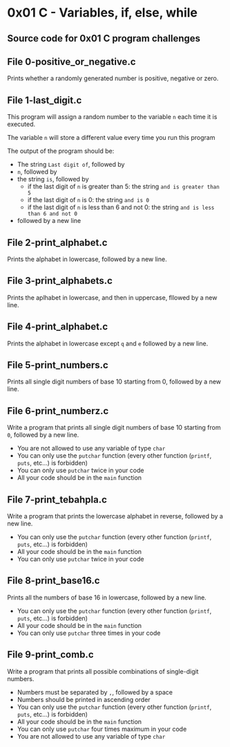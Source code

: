 # 0x01 C - Variables, if, else, while

## Source code for 0x01 C program challenges

## File 0-positive_or_negative.c
Prints whether a randomly generated number is
positive, negative or zero.

## File 1-last_digit.c
This program will assign a random number to the variable `n` each time it is executed.

The variable `n` will store a different value every time you run this program

The output of the program should be:
- The string `Last digit of`, followed by
- `n`, followed by
- the string `is`, followed by
	- if the last digit of `n` is greater than 5: the string `and is greater than 5`
	- if the last digit of `n` is 0: the string `and is 0`
	- if the last digit of `n` is less than 6 and not 0: the string `and is less than 6 and not 0`
- followed by a new line

## File 2-print_alphabet.c
Prints the alphabet in lowercase, followed by a new line.

## File 3-print_alphabets.c
Prints the aplhabet in lowercase, and then in uppercase, fllowed by a new line.

## File 4-print_alphabet.c
Prints the alphabet in lowercase except `q` and `e` followed by a new line.

## File 5-print_numbers.c
Prints all single digit numbers of base 10 starting from 0, followed by a new line.

## File 6-print_numberz.c
Write a program that prints all single digit numbers of base 10 starting from `0`, followed by a new line.

- You are not allowed to use any variable of type `char`
- You can only use the `putchar` function (every other function (`printf`, `puts`, etc…) is forbidden)
- You can only use `putchar` twice in your code
- All your code should be in the `main` function

## File 7-print_tebahpla.c
Write a program that prints the lowercase alphabet in reverse, followed by a new line.

- You can only use the `putchar` function (every other function (`printf`, `puts`, etc…) is forbidden)
- All your code should be in the `main` function
- You can only use `putchar` twice in your code

## File 8-print_base16.c
Prints all the numbers of base 16 in lowercase, followed by a new line.
- You can only use the `putchar` function (every other function (`printf`, `puts`, etc…) is forbidden)
- All your code should be in the `main` function
- You can only use `putchar` three times in your code

## File 9-print_comb.c
Write a program that prints all possible combinations of single-digit numbers.
- Numbers must be separated by `,`, followed by a space
- Numbers should be printed in ascending order
- You can only use the `putchar` function (every other function (`printf`, `puts`, etc…) is forbidden)
- All your code should be in the `main` function
- You can only use `putchar` four times maximum in your code
- You are not allowed to use any variable of type `char`





